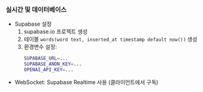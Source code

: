 ### 실시간 및 데이터베이스
- Supabase 설정  
  1. supabase.io 프로젝트 생성  
  2. 테이블 `words(word text, inserted_at timestamp default now())` 생성  
  3. 환경변수 설정:  
     ```bash
     SUPABASE_URL=...
     SUPABASE_ANON_KEY=...
     OPENAI_API_KEY=...
     ```
- WebSocket: Supabase Realtime 사용 (클라이언트에서 구독)
